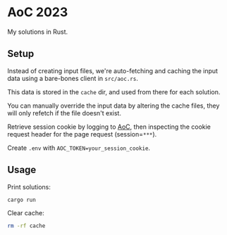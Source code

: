 # AoC 2023

My solutions in Rust.

## Setup

Instead of creating input files, we're auto-fetching and caching the input data using a bare-bones client in `src/aoc.rs`.

This data is stored in the `cache` dir, and used from there for each solution.

You can manually override the input data by altering the cache files, they will only refetch if the file doesn't exist.

Retrieve session cookie by logging to [AoC](https://adventofcode.com), then inspecting the cookie request header for the page request (session=`***`).

Create `.env` with `AOC_TOKEN=your_session_cookie`.

## Usage

Print solutions:

```sh
cargo run
```

Clear cache:

```sh
rm -rf cache
```
